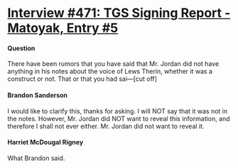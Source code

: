 # [Interview #471: TGS Signing Report - Matoyak, Entry #5](https://www.theoryland.com/intvmain.php?i=471#5)

#### Question

There have been rumors that you have said that Mr. Jordan did not have anything in his notes about the voice of Lews Therin, whether it was a construct or not. That or that you had sai—[cut off]

#### Brandon Sanderson

I would like to clarify this, thanks for asking. I will NOT say that it was not in the notes. However, Mr. Jordan did NOT want to reveal this information, and therefore I shall not ever either. Mr. Jordan did not want to reveal it.

#### Harriet McDougal Rigney

What Brandon said.

